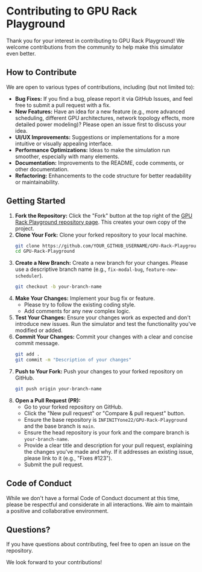 # Contributing to GPU Rack Playground

Thank you for your interest in contributing to GPU Rack Playground! We welcome contributions from the community to help make this simulator even better.

## How to Contribute

We are open to various types of contributions, including (but not limited to):

*   **Bug Fixes:** If you find a bug, please report it via GitHub Issues, and feel free to submit a pull request with a fix.
*   **New Features:** Have an idea for a new feature (e.g., more advanced scheduling, different GPU architectures, network topology effects, more detailed power modeling)? Please open an issue first to discuss your idea.
*   **UI/UX Improvements:** Suggestions or implementations for a more intuitive or visually appealing interface.
*   **Performance Optimizations:** Ideas to make the simulation run smoother, especially with many elements.
*   **Documentation:** Improvements to the README, code comments, or other documentation.
*   **Refactoring:** Enhancements to the code structure for better readability or maintainability.

## Getting Started

1.  **Fork the Repository:** Click the "Fork" button at the top right of the [GPU Rack Playground repository page](https://github.com/INFINITYone22/GPU-Rack-Playground). This creates your own copy of the project.
2.  **Clone Your Fork:** Clone your forked repository to your local machine.
    ```bash
    git clone https://github.com/YOUR_GITHUB_USERNAME/GPU-Rack-Playground.git
    cd GPU-Rack-Playground
    ```
3.  **Create a New Branch:** Create a new branch for your changes. Please use a descriptive branch name (e.g., `fix-modal-bug`, `feature-new-scheduler`).
    ```bash
    git checkout -b your-branch-name
    ```
4.  **Make Your Changes:** Implement your bug fix or feature.
    *   Please try to follow the existing coding style.
    *   Add comments for any new complex logic.
5.  **Test Your Changes:** Ensure your changes work as expected and don't introduce new issues. Run the simulator and test the functionality you've modified or added.
6.  **Commit Your Changes:** Commit your changes with a clear and concise commit message.
    ```bash
    git add .
    git commit -m "Description of your changes"
    ```
7.  **Push to Your Fork:** Push your changes to your forked repository on GitHub.
    ```bash
    git push origin your-branch-name
    ```
8.  **Open a Pull Request (PR):**
    *   Go to your forked repository on GitHub.
    *   Click the "New pull request" or "Compare & pull request" button.
    *   Ensure the base repository is `INFINITYone22/GPU-Rack-Playground` and the base branch is `main`.
    *   Ensure the head repository is your fork and the compare branch is `your-branch-name`.
    *   Provide a clear title and description for your pull request, explaining the changes you've made and why. If it addresses an existing issue, please link to it (e.g., "Fixes #123").
    *   Submit the pull request.

## Code of Conduct

While we don't have a formal Code of Conduct document at this time, please be respectful and considerate in all interactions. We aim to maintain a positive and collaborative environment.

## Questions?

If you have questions about contributing, feel free to open an issue on the repository.

We look forward to your contributions! 
